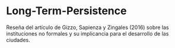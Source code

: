 # Long-Term-Persistence
Reseña del artículo de Gizzo, Sapienza y Zingales (2016) sobre las instituciones no formales y su implicancia para el desarrollo de las ciudades.
